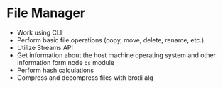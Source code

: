 # File Manager

- Work using CLI
- Perform basic file operations (copy, move, delete, rename, etc.)
- Utilize Streams API
- Get information about the host machine operating system and other information form node ```os``` module
- Perform hash calculations
- Compress and decompress files with brotli alg
